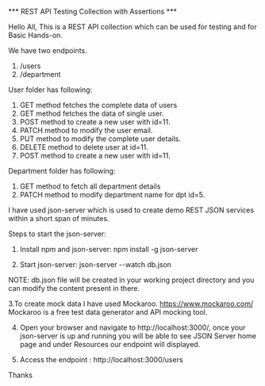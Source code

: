 *** REST API Testing Collection with Assertions ***

Hello All,
This is a REST API collection which can be used for testing and for Basic Hands-on.

We have two endpoints.
1. /users
2. /department

User folder has following:
1. GET method fetches the complete data of users
2. GET method fetches the data of single user.
3. POST method to create a new user with id=11.
4. PATCH method to modify the user email.
5. PUT method to modify the complete user details.
6. DELETE method to delete user at id=11.
7. POST method to create a new user with id=11.

Department folder has following:
1. GET method to fetch all department details
2. PATCH method to modify department name for dpt id=5.


I have used json-server which is used to create demo REST JSON services within a short span of minutes.

Steps to start the json-server:
1. Install npm and json-server:
npm install -g json-server

2. Start json-server:
json-server --watch db.json

NOTE:
db.json file will be created in your working project directory and you can modify the content present in there.

3.To create mock data I have used Mockaroo.
https://www.mockaroo.com/
Mockaroo is a free test data generator and API mocking tool.

4. Open your browser and navigate to http://localhost:3000/, once your json-server is up and running you will be able to see JSON Server home page 
and under Resources our endpoint will displayed.

5. Access the endpoint : http://localhost:3000/users

Thanks
